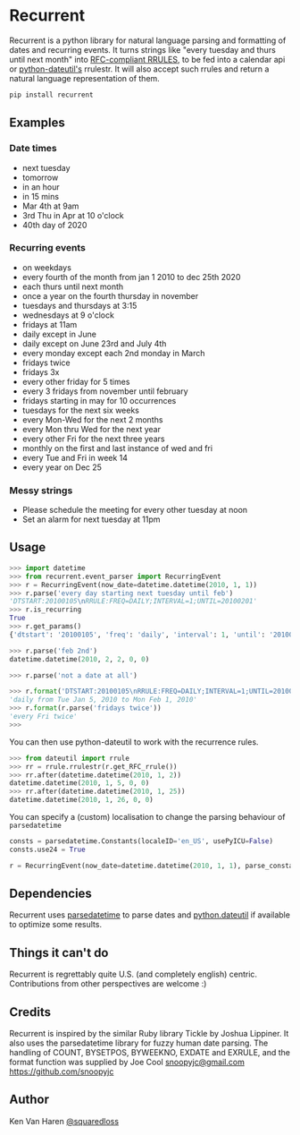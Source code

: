 # Recurrent
Recurrent is a python library for natural language parsing and formatting of dates and recurring
events. It turns strings like "every tuesday and thurs until next month"
into [RFC-compliant RRULES][1], to be fed into a calendar api or [python-dateutil's][2]
rrulestr.  It will also accept such rrules and return a natural language representation of them.

```sh
pip install recurrent
```

## Examples
### Date times
* next tuesday
* tomorrow
* in an hour
* in 15 mins
* Mar 4th at 9am
* 3rd Thu in Apr at 10 o'clock
* 40th day of 2020

### Recurring events
* on weekdays
* every fourth of the month from jan 1 2010 to dec 25th 2020
* each thurs until next month
* once a year on the fourth thursday in november
* tuesdays and thursdays at 3:15
* wednesdays at 9 o'clock
* fridays at 11am
* daily except in June
* daily except on June 23rd and July 4th
* every monday except each 2nd monday in March
* fridays twice
* fridays 3x
* every other friday for 5 times
* every 3 fridays from november until february
* fridays starting in may for 10 occurrences
* tuesdays for the next six weeks
* every Mon-Wed for the next 2 months
* every Mon thru Wed for the next year
* every other Fri for the next three years
* monthly on the first and last instance of wed and fri
* every Tue and Fri in week 14
* every year on Dec 25

### Messy strings
* Please schedule the meeting for every other tuesday at noon
* Set an alarm for next tuesday at 11pm

## Usage
```python
>>> import datetime
>>> from recurrent.event_parser import RecurringEvent
>>> r = RecurringEvent(now_date=datetime.datetime(2010, 1, 1))
>>> r.parse('every day starting next tuesday until feb')
'DTSTART:20100105\nRRULE:FREQ=DAILY;INTERVAL=1;UNTIL=20100201'
>>> r.is_recurring
True
>>> r.get_params()
{'dtstart': '20100105', 'freq': 'daily', 'interval': 1, 'until': '20100201'}

>>> r.parse('feb 2nd')
datetime.datetime(2010, 2, 2, 0, 0)

>>> r.parse('not a date at all')

>>> r.format('DTSTART:20100105\nRRULE:FREQ=DAILY;INTERVAL=1;UNTIL=20100201')
'daily from Tue Jan 5, 2010 to Mon Feb 1, 2010'
>>> r.format(r.parse('fridays twice'))
'every Fri twice'
>>>
```

You can then use python-dateutil to work with the recurrence rules.
```python
>>> from dateutil import rrule
>>> rr = rrule.rrulestr(r.get_RFC_rrule())
>>> rr.after(datetime.datetime(2010, 1, 2))
datetime.datetime(2010, 1, 5, 0, 0)
>>> rr.after(datetime.datetime(2010, 1, 25))
datetime.datetime(2010, 1, 26, 0, 0)
```

You can specify a (custom) localisation to change the parsing behaviour of `parsedatetime`
```python
consts = parsedatetime.Constants(localeID='en_US', usePyICU=False)
consts.use24 = True

r = RecurringEvent(now_date=datetime.datetime(2010, 1, 1), parse_constants=consts)
```

## Dependencies
Recurrent uses [parsedatetime][3] to parse dates and [python.dateutil][2] if available to optimize some results.

## Things it can't do

Recurrent is regrettably quite U.S. (and completely english) centric. Contributions from other perspectives are welcome :)

## Credits
Recurrent is inspired by the similar Ruby library Tickle by Joshua
Lippiner. It also uses the parsedatetime library for fuzzy human date
parsing.  The handling of COUNT, BYSETPOS, BYWEEKNO, EXDATE and EXRULE,
and the format function was supplied by Joe Cool snoopyjc@gmail.com 
https://github.com/snoopyjc

## Author
Ken Van Haren [@squaredloss](http://twitter.com/squaredloss)

[1]: http://www.kanzaki.com/docs/ical/rrule.html
[2]: https://pypi.org/project/python-dateutil
[3]: https://github.com/bear/parsedatetime
[4]: https://github.com/kvh/parsedatetime
